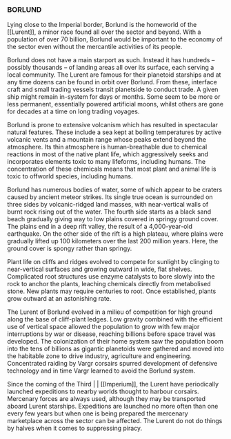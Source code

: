 ### BORLUND

Lying close to the Imperial border, Borlund is the homeworld of the [[Lurent]], a minor race found all over the sector and beyond. With a population of over 70 billion, Borlund would be important to the economy of the sector even without the mercantile activities of its people.

Borlund does not have a main starport as such. Instead it has hundreds – possibly thousands – of landing areas all over its surface, each serving a local community.  The Lurent are famous for their planetoid starships and at any time dozens can be found in orbit over Borlund.  From these, interface craft and small trading vessels transit planetside to conduct trade. A given ship might remain in-system for days or months. Some seem to be more or less permanent, essentially powered artificial moons, whilst others are gone for decades at a time on long trading voyages.

Borlund is prone to extensive volcanism which has resulted in spectacular natural features. These include a sea kept at boiling temperatures by active volcanic vents and a mountain range whose peaks extend beyond the atmosphere. Its thin atmosphere is human-breathable due to chemical reactions in most of the native plant life, which aggressively seeks and incorporates elements toxic to many lifeforms, including humans. The concentration of these chemicals means that most plant and animal life is toxic to offworld species, including humans.

Borlund has numerous bodies of water, some of which appear to be craters caused by ancient meteor strikes.  Its single true ocean is surrounded on three sides by volcanic-ridged land masses, with near-vertical walls of burnt rock rising out of the water. The fourth side starts as a black sand beach gradually giving way to low plains covered in springy ground cover. The plains end in a deep rift valley, the result of a 4,000-year-old earthquake. On the other side of the rift is a high plateau, where plains were gradually lifted up 100 kilometers over the last 200 million years. Here, the ground cover is spongy rather than springy.

Plant life on cliffs and ridges evolved to compete for sunlight by clinging to near-vertical surfaces and growing outward in wide, flat shelves. Complicated root structures use enzyme catalysts to bore slowly into the rock to anchor the plants, leaching chemicals directly from metabolised stone. New plants may require centuries to root. Once established, plants grow outward at an astonishing rate.

The Lurent of Borlund evolved in a milieu of competition for high ground along the base of cliff-plant ledges.  Low gravity combined with the efficient use of vertical space allowed the population to grow with few major interruptions by war or disease, reaching billions before space travel was developed. The colonization of their home system saw the population boom into the tens of billions as gigantic planetoids were gathered and moved into the habitable zone to drive industry, agriculture and engineering. Concentrated raiding by Vargr corsairs spurred development of defensive technology and in time Vargr learned to avoid the Borlund system.

Since the coming of the Third | | [[Imperium]], the Lurent have periodically launched expeditions to nearby worlds thought to harbour corsairs. Mercenary forces are always used, although they may be transported aboard Lurent starships. Expeditions are launched no more often than one every few years but when one is being prepared the mercenary marketplace across the sector can be affected. The Lurent do not do things by halves when it comes to suppressing piracy.